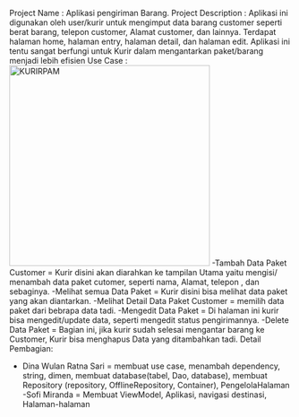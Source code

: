 Project Name : Aplikasi pengiriman Barang. 
Project Description :
Aplikasi ini digunakan oleh user/kurir untuk mengimput data barang customer seperti  berat barang, telepon customer, Alamat customer, dan lainnya. Terdapat halaman home, halaman entry, halaman detail, dan halaman edit. 
Aplikasi ini tentu sangat berfungi untuk Kurir dalam mengantarkan paket/barang menjadi lebih efisien
Use Case : 
<img width="358" alt="KURIRPAM" src="https://github.com/Dinawulan14/ProjectAkhirPAMKurir/assets/115076471/9b4d1599-2e26-4f5c-bec7-30dad638475d">
-Tambah Data Paket Customer = Kurir disini akan diarahkan ke tampilan Utama yaitu mengisi/ menambah data paket cutomer, seperti nama, Alamat, telepon , dan sebaginya.
-Melihat semua Data Paket = Kurir disini bisa melihat data paket yang akan diantarkan.
-Melihat Detail Data Paket Customer = memilih data paket dari bebrapa data tadi.
-Mengedit Data Paket = Di halaman ini kurir bisa mengedit/update data, seperti mengedit status pengirimannya.
-Delete Data Paket = Bagian ini, jika kurir sudah selesai mengantar barang ke Customer, Kurir bisa menghapus Data yang ditambahkan tadi.
Detail Pembagian:
- Dina Wulan Ratna Sari = membuat use case, menambah dependency, string, dimen, membuat database(tabel, Dao, database), membuat Repository (repository, OfflineRepository, Container), PengelolaHalaman
-Sofi Miranda = Membuat ViewModel, Aplikasi, navigasi destinasi, Halaman-halaman

